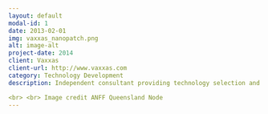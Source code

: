 ```yaml
---
layout: default
modal-id: 1
date: 2013-02-01
img: vaxxas_nanopatch.png
alt: image-alt
project-date: 2014
client: Vaxxas
client-url: http://www.vaxxas.com
category: Technology Development
description: Independent consultant providing technology selection and process development assistance. Vaxxas' Nanopatch technology is a next generation vaccine delivery platform and provides a needle-free alternative to traditional vaccinations.

<br> <br> Image credit ANFF Queensland Node
---
```

